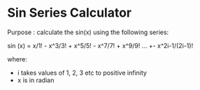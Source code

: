 # Sin Series Calculator

Purpose : calculate the sin(x) using the following series:

sin (x) = x/1! - x^3/3! + x^5/5! - x^7/7! + x^9/9! ... +- x^2i-1/(2i-1)!

where:
- i takes values of 1, 2, 3 etc to positive infinity
- x is in radian
